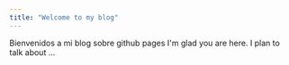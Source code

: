 ```yaml
---
title: "Welcome to my blog"
---
```

Bienvenidos a mi blog sobre github pages
I'm glad you are here. I plan to talk about ...
